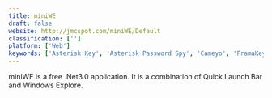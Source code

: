```yaml
---
title: miniWE
draft: false 
website: http://jmcspot.com/miniWE/Default
classification: ['']
platform: ['Web']
keywords: ['Asterisk Key', 'Asterisk Password Spy', 'Cameyo', 'FramaKey', 'GIGATweaker', 'Network Password Recovery', 'Password Decrypter', 'Puran Utilities', 'Sandboxie', 'Shadow Defender', 'SpotAuditor Password Recovery Software', 'SyMenu', 'Sysinternals Suite', 'System Mechanic', 'VMware ThinApp', 'Windows System Control Center', 'X-Setup Pro', 'Yamicsoft Windows Manager', 'Zero Install', 'rollApp']
---
```

miniWE is a free .Net3.0 application. It is a combination of Quick Launch Bar and Windows Explore.